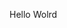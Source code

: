 Hello Wolrd

































































































































































































































































































































































































































































































































































































































































































































































































































































































































































































































































































































































































































































































































































































































































































































































































































































































































